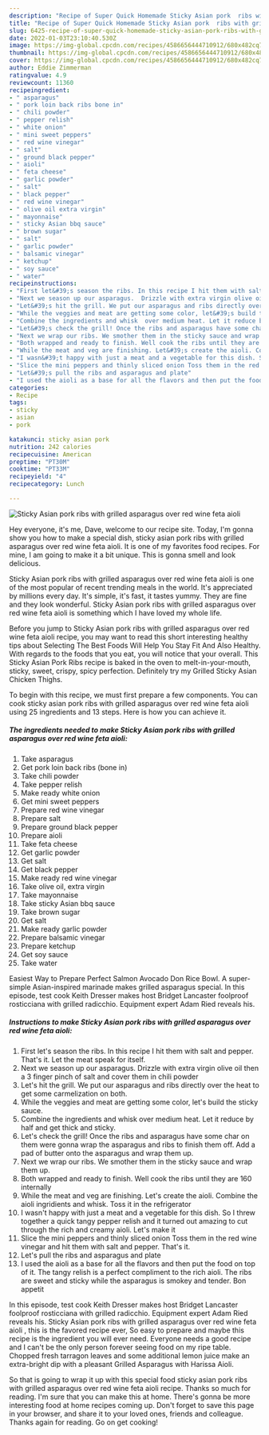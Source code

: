 ```yaml
---
description: "Recipe of Super Quick Homemade Sticky Asian pork  ribs with grilled asparagus over red wine feta aioli"
title: "Recipe of Super Quick Homemade Sticky Asian pork  ribs with grilled asparagus over red wine feta aioli"
slug: 6425-recipe-of-super-quick-homemade-sticky-asian-pork-ribs-with-grilled-asparagus-over-red-wine-feta-aioli
date: 2022-01-03T23:10:40.530Z
image: https://img-global.cpcdn.com/recipes/4586656444710912/680x482cq70/sticky-asian-pork-ribs-with-grilled-asparagus-over-red-wine-feta-aioli-recipe-main-photo.jpg
thumbnail: https://img-global.cpcdn.com/recipes/4586656444710912/680x482cq70/sticky-asian-pork-ribs-with-grilled-asparagus-over-red-wine-feta-aioli-recipe-main-photo.jpg
cover: https://img-global.cpcdn.com/recipes/4586656444710912/680x482cq70/sticky-asian-pork-ribs-with-grilled-asparagus-over-red-wine-feta-aioli-recipe-main-photo.jpg
author: Eddie Zimmerman
ratingvalue: 4.9
reviewcount: 11360
recipeingredient:
- " asparagus"
- " pork loin back ribs bone in"
- " chili powder"
- " pepper relish"
- " white onion"
- " mini sweet peppers"
- " red wine vinegar"
- " salt"
- " ground black pepper"
- " aioli"
- " feta cheese"
- " garlic powder"
- " salt"
- " black pepper"
- " red wine vinegar"
- " olive oil extra virgin"
- " mayonnaise"
- " sticky Asian bbq sauce"
- " brown sugar"
- " salt"
- " garlic powder"
- " balsamic vinegar"
- " ketchup"
- " soy sauce"
- " water"
recipeinstructions:
- "First let&#39;s season the ribs. In this recipe I hit them with salt and pepper. That&#39;s it.  Let the meat speak for itself."
- "Next we season up our asparagus.  Drizzle with extra virgin olive oil then a 3 finger pinch of salt and cover them in chili powder"
- "Let&#39;s hit the grill. We put our asparagus and ribs directly over the heat to get some carmelization on both."
- "While the veggies and meat are getting some color, let&#39;s build the sticky sauce."
- "Combine the ingredients and whisk  over medium heat. Let it reduce by half and get thick and sticky."
- "Let&#39;s check the grill! Once the ribs and asparagus have some char on them were gonna wrap the asparagus and ribs to finish them off. Add a pad of butter onto the asparagus and wrap them up."
- "Next we wrap our ribs. We smother them in the sticky sauce and wrap them up."
- "Both wrapped and ready to finish. Well cook the ribs until they are 160 internally"
- "While the meat and veg are finishing. Let&#39;s create the aioli. Combine the aioli ingridients and whisk. Toss it in the refrigerator"
- "I wasn&#39;t happy with just a meat and a vegetable for this dish. So I threw together a quick tangy pepper relish and it turned out amazing to cut through the rich and creamy aioli. Let&#39;s make it"
- "Slice the mini peppers and thinly sliced onion Toss them in the red wine vinegar and hit them with salt and pepper. That&#39;s it."
- "Let&#39;s pull the ribs and asparagus and plate"
- "I used the aioli as a base for all the flavors and then put the food on top of it. The tangy relish is a perfect compliment to the rich aioli. The ribs are sweet and sticky while the asparagus is smokey and tender. Bon appetit"
categories:
- Recipe
tags:
- sticky
- asian
- pork

katakunci: sticky asian pork 
nutrition: 242 calories
recipecuisine: American
preptime: "PT30M"
cooktime: "PT33M"
recipeyield: "4"
recipecategory: Lunch

---
```



![Sticky Asian pork  ribs with grilled asparagus over red wine feta aioli](https://img-global.cpcdn.com/recipes/4586656444710912/680x482cq70/sticky-asian-pork-ribs-with-grilled-asparagus-over-red-wine-feta-aioli-recipe-main-photo.jpg)

Hey everyone, it's me, Dave, welcome to our recipe site. Today, I'm gonna show you how to make a special dish, sticky asian pork  ribs with grilled asparagus over red wine feta aioli. It is one of my favorites food recipes. For mine, I am going to make it a bit unique. This is gonna smell and look delicious.

Sticky Asian pork  ribs with grilled asparagus over red wine feta aioli is one of the most popular of recent trending meals in the world. It's appreciated by millions every day. It's simple, it's fast, it tastes yummy. They are fine and they look wonderful. Sticky Asian pork  ribs with grilled asparagus over red wine feta aioli is something which I have loved my whole life.

Before you jump to Sticky Asian pork ribs with grilled asparagus over red wine feta aioli recipe, you may want to read this short interesting healthy tips about Selecting The Best Foods Will Help You Stay Fit And Also Healthy. With regards to the foods that you eat, you will notice that your overall. This Sticky Asian Pork Ribs recipe is baked in the oven to melt-in-your-mouth, sticky, sweet, crispy, spicy perfection. Definitely try my Grilled Sticky Asian Chicken Thighs.


To begin with this recipe, we must first prepare a few components. You can cook sticky asian pork  ribs with grilled asparagus over red wine feta aioli using 25 ingredients and 13 steps. Here is how you can achieve it.

<!--inarticleads1-->

##### The ingredients needed to make Sticky Asian pork  ribs with grilled asparagus over red wine feta aioli:

1. Take  asparagus
1. Get  pork loin back ribs (bone in)
1. Take  chili powder
1. Take  pepper relish
1. Make ready  white onion
1. Get  mini sweet peppers
1. Prepare  red wine vinegar
1. Prepare  salt
1. Prepare  ground black pepper
1. Prepare  aioli
1. Take  feta cheese
1. Get  garlic powder
1. Get  salt
1. Get  black pepper
1. Make ready  red wine vinegar
1. Take  olive oil, extra virgin
1. Take  mayonnaise
1. Take  sticky Asian bbq sauce
1. Take  brown sugar
1. Get  salt
1. Make ready  garlic powder
1. Prepare  balsamic vinegar
1. Prepare  ketchup
1. Get  soy sauce
1. Take  water


Easiest Way to Prepare Perfect Salmon Avocado Don Rice Bowl. A super-simple Asian-inspired marinade makes grilled asparagus special. In this episode, test cook Keith Dresser makes host Bridget Lancaster foolproof rosticciana with grilled radicchio. Equipment expert Adam Ried reveals his. 

<!--inarticleads2-->

##### Instructions to make Sticky Asian pork  ribs with grilled asparagus over red wine feta aioli:

1. First let&#39;s season the ribs. In this recipe I hit them with salt and pepper. That&#39;s it.  Let the meat speak for itself.
1. Next we season up our asparagus.  Drizzle with extra virgin olive oil then a 3 finger pinch of salt and cover them in chili powder
1. Let&#39;s hit the grill. We put our asparagus and ribs directly over the heat to get some carmelization on both.
1. While the veggies and meat are getting some color, let&#39;s build the sticky sauce.
1. Combine the ingredients and whisk  over medium heat. Let it reduce by half and get thick and sticky.
1. Let&#39;s check the grill! Once the ribs and asparagus have some char on them were gonna wrap the asparagus and ribs to finish them off. Add a pad of butter onto the asparagus and wrap them up.
1. Next we wrap our ribs. We smother them in the sticky sauce and wrap them up.
1. Both wrapped and ready to finish. Well cook the ribs until they are 160 internally
1. While the meat and veg are finishing. Let&#39;s create the aioli. Combine the aioli ingridients and whisk. Toss it in the refrigerator
1. I wasn&#39;t happy with just a meat and a vegetable for this dish. So I threw together a quick tangy pepper relish and it turned out amazing to cut through the rich and creamy aioli. Let&#39;s make it
1. Slice the mini peppers and thinly sliced onion Toss them in the red wine vinegar and hit them with salt and pepper. That&#39;s it.
1. Let&#39;s pull the ribs and asparagus and plate
1. I used the aioli as a base for all the flavors and then put the food on top of it. The tangy relish is a perfect compliment to the rich aioli. The ribs are sweet and sticky while the asparagus is smokey and tender. Bon appetit


In this episode, test cook Keith Dresser makes host Bridget Lancaster foolproof rosticciana with grilled radicchio. Equipment expert Adam Ried reveals his. Sticky Asian pork ribs with grilled asparagus over red wine feta aioli , this is the favored recipe ever, So easy to prepare and maybe this recipe is the ingredient you will ever need. Everyone needs a good recipe and I can&#39;t be the only person forever seeing food on my ripe table. Chopped fresh tarragon leaves and some additional lemon juice make an extra-bright dip with a pleasant Grilled Asparagus with Harissa Aioli. 

So that is going to wrap it up with this special food sticky asian pork  ribs with grilled asparagus over red wine feta aioli recipe. Thanks so much for reading. I'm sure that you can make this at home. There's gonna be more interesting food at home recipes coming up. Don't forget to save this page in your browser, and share it to your loved ones, friends and colleague. Thanks again for reading. Go on get cooking!
